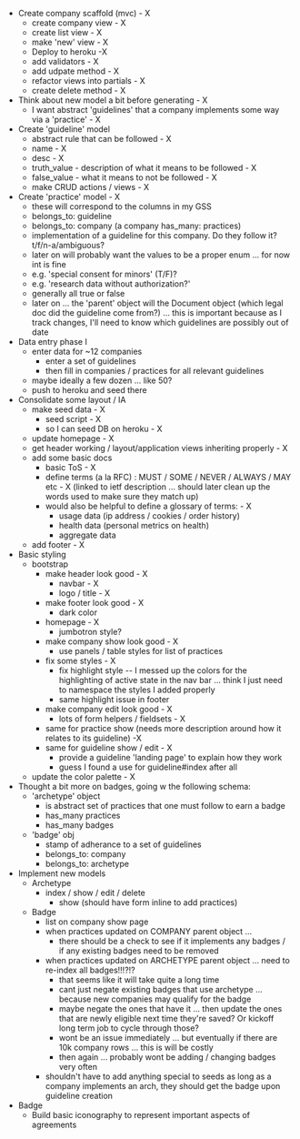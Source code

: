 - Create company scaffold (mvc) - X
  - create company view - X
  - create list view - X
  - make 'new' view - X
  - Deploy to heroku -X
  - add validators - X
  - add udpate method - X
  - refactor views into partials - X  
  - create delete method - X
- Think about new model a bit before generating - X
  - I want abstract 'guidelines' that a company implements some way via a 'practice' - X
- Create 'guideline' model
  - abstract rule that can be followed - X
  - name - X
  - desc - X
  - truth_value - description of what it means to be followed - X
  - false_value - what it means to not be followed - X
  - make CRUD actions / views - X
- Create 'practice' model - X
  - these will correspond to the columns in my GSS
  - belongs_to: guideline
  - belongs_to: company (a company has_many: practices)
  - implementation of a guideline for this company. Do they follow it? t/f/n-a/ambiguous?
  - later on will probably want the values to be a proper enum ... for now int is fine
  - e.g. 'special consent for minors' (T/F)?
  - e.g. 'research data without authorization?'
  - generally all true or false
  - later on ... the 'parent' object will the Document object (which legal doc did the guideline come from?) ... this is important because as I track changes, I'll need to know which guidelines are possibly out of date
- Data entry phase I
  - enter data for ~12 companies
    - enter a set of guidelines
    - then fill in companies / practices for all relevant guidelines
  - maybe ideally a few dozen ... like 50?
  - push to heroku and seed there
- Consolidate some layout / IA
  - make seed data - X
    -  seed script - X
    - so I can seed DB on heroku - X
  - update homepage - X
  - get header working / layout/application views inheriting properly - X
  - add some basic docs
    - basic ToS - X
    - define terms (a la RFC) : MUST / SOME / NEVER / ALWAYS / MAY etc - X (linked to ietf description ... should later clean up the words used to make sure they match up)
    - would also be helpful to define a glossary of terms: - X
      - usage data (ip address / cookies / order history)
      - health data (personal metrics on health)
      - aggregate data
  - add footer - X
- Basic styling
  - bootstrap
    - make header look good - X
      - navbar - X
      - logo / title - X
    - make footer look good - X
      - dark color      
    - homepage - X
      - jumbotron style?
    - make company show look good - X
      - use panels / table styles for list of practices
    - fix some styles - X
      - fix highlight style -- I messed up the colors for the highlighting of active state in the nav bar ... think I just need to namespace the styles I added properly
      - same highlight issue in footer
    - make company edit look good - X
      - lots of form helpers / fieldsets - X
    - same for practice show (needs more description around how it relates to its guideline) -X
    - same for guideline show / edit - X
      - provide a guideline 'landing page' to explain how they work
      - guess I found a use for guideline#index after all
  - update the color palette - X
- Thought a bit more on badges, going w the following schema:
  - 'archetype' object
    - is abstract set of practices that one must follow to earn a badge
    - has_many practices
    - has_many badges
  - 'badge' obj
    - stamp of adherance to a set of guidelines
    - belongs_to: company
    - belongs_to: archetype
- Implement new models
  - Archetype
    - index / show / edit / delete
      - show (should have form inline to add practices)
  - Badge
    - list on company show page
    - when practices updated on COMPANY parent object ...
      - there should be a check to see if it implements any badges / if any existing badges need to be removed
    - when practices updated on ARCHETYPE parent object ... need to re-index all badges!!!?!?
      - that seems like it will take quite a long time
      - cant just negate existing badges that use archetype ... because new companies may qualify for the badge
      - maybe negate the ones that have it ... then update the ones that are newly eligible next time they're saved? Or kickoff long term job to cycle through those?
      - wont be an issue immediately ... but eventually if there are 10k company rows ... this is will be costly
      - then again ... probably wont be adding / changing badges very often
    - shouldn't have to add anything special to seeds as long as a company implements an arch, they should get the badge upon guideline creation
- Badge
  - Build basic iconography to represent important aspects of agreements